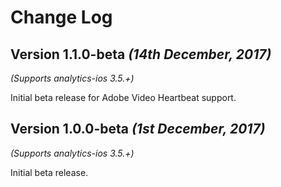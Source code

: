 Change Log
==========
Version 1.1.0-beta *(14th December, 2017)*
-------------------------------------------
*(Supports analytics-ios 3.5.+)*

Initial beta release for Adobe Video Heartbeat support.


Version 1.0.0-beta *(1st December, 2017)*
-------------------------------------------
*(Supports analytics-ios 3.5.+)*

Initial beta release.
